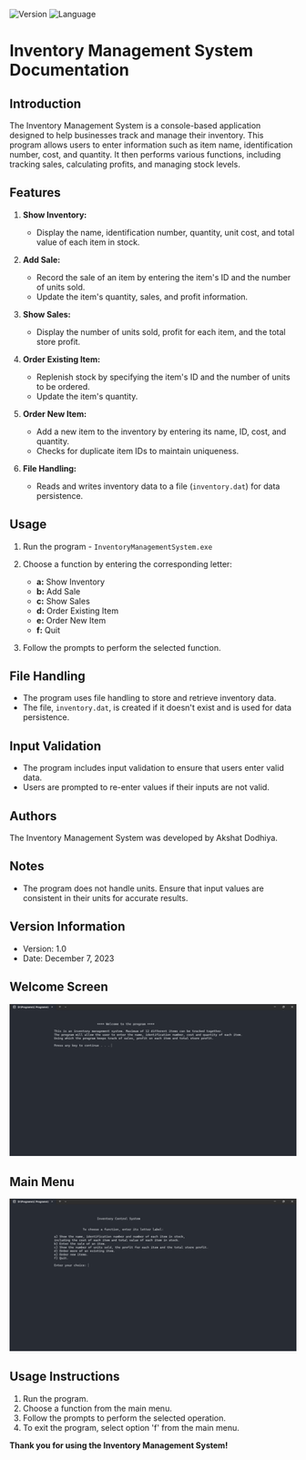 ![Version](https://img.shields.io/badge/Version-1.0-success?style=plastic)       ![Language](https://img.shields.io/badge/Language-C-A8B9CC?style=plastic)

# Inventory Management System Documentation
## Introduction
The Inventory Management System is a console-based application designed to help businesses track and manage their inventory. This program allows users to enter information such as item name, identification number, cost, and quantity. It then performs various functions, including tracking sales, calculating profits, and managing stock levels.

## Features
1. **Show Inventory:**
   - Display the name, identification number, quantity, unit cost, and total value of each item in stock.

2. **Add Sale:**
   - Record the sale of an item by entering the item's ID and the number of units sold.
   - Update the item's quantity, sales, and profit information.

3. **Show Sales:**
   - Display the number of units sold, profit for each item, and the total store profit.

4. **Order Existing Item:**
   - Replenish stock by specifying the item's ID and the number of units to be ordered.
   - Update the item's quantity.

5. **Order New Item:**
   - Add a new item to the inventory by entering its name, ID, cost, and quantity.
   - Checks for duplicate item IDs to maintain uniqueness.

6. **File Handling:**
   - Reads and writes inventory data to a file (`inventory.dat`) for data persistence.

## Usage
1. Run the program - `InventoryManagementSystem.exe`
2. Choose a function by entering the corresponding letter:
   - **a:** Show Inventory
   - **b:** Add Sale
   - **c:** Show Sales
   - **d:** Order Existing Item
   - **e:** Order New Item
   - **f:** Quit

3. Follow the prompts to perform the selected function.

## File Handling
- The program uses file handling to store and retrieve inventory data.
- The file, `inventory.dat`, is created if it doesn't exist and is used for data persistence.

## Input Validation
- The program includes input validation to ensure that users enter valid data.
- Users are prompted to re-enter values if their inputs are not valid.

## Authors
The Inventory Management System was developed by Akshat Dodhiya.

## Notes
- The program does not handle units. Ensure that input values are consistent in their units for accurate results.

## Version Information
- Version: 1.0
- Date: December 7, 2023

## Welcome Screen
![welcome](Images/welcome.png)

## Main Menu
![main_menu](Images/main_menu.png)

## Usage Instructions
1. Run the program.
2. Choose a function from the main menu.
3. Follow the prompts to perform the selected operation.
4. To exit the program, select option 'f' from the main menu.

**Thank you for using the Inventory Management System!**
